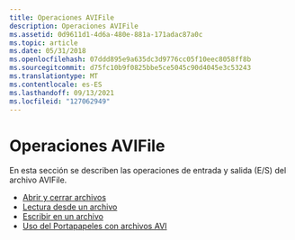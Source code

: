 ```yaml
---
title: Operaciones AVIFile
description: Operaciones AVIFile
ms.assetid: 0d9611d1-4d6a-480e-881a-171adac87a0c
ms.topic: article
ms.date: 05/31/2018
ms.openlocfilehash: 07ddd895e9a635dc3d9776cc05f10eec8058ff8b
ms.sourcegitcommit: d75fc10b9f0825bbe5ce5045c90d4045e3c53243
ms.translationtype: MT
ms.contentlocale: es-ES
ms.lasthandoff: 09/13/2021
ms.locfileid: "127062949"
---
```

# <a name="avifile-operations"></a>Operaciones AVIFile

En esta sección se describen las operaciones de entrada y salida (E/S) del archivo AVIFile.

-   [Abrir y cerrar archivos](opening-and-closing-files.md)
-   [Lectura desde un archivo](reading-from-a-file.md)
-   [Escribir en un archivo](writing-to-a-file.md)
-   [Uso del Portapapeles con archivos AVI](using-the-clipboard-with-avi-files.md)

 

 





